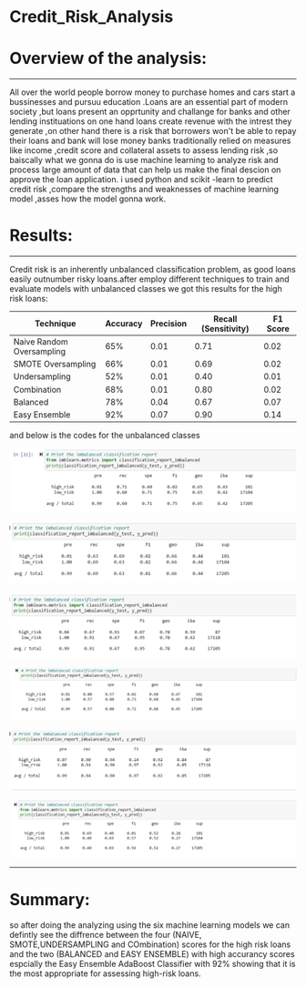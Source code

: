 # Credit_Risk_Analysis
# Overview of the analysis:
----------------------------------------------
All over the world people borrow money to purchase homes and cars start a bussinesses and pursuu education .Loans are an essential part of modern society ,but loans present an opprtunity and challange for banks and other lending instituations on one hand loans create revenue with the intrest they generate ,on other hand there is a risk that borrowers won't be able to repay their loans and bank will lose money banks traditionally relied on measures like income ,credit score and collateral assets to assess lending risk ,so baiscally what we gonna do is use machine learning to analyze risk and process large amount of data that can help us make the final descion on approve the loan application.
i used python and scikit -learn to predict credit risk ,compare the strengths and weaknesses of machine learning model ,asses how the model gonna work.

# Results:
--------------------------------------------------

Credit risk is an inherently unbalanced classification problem, as good loans easily outnumber risky loans.after  employ different techniques to train and evaluate models with unbalanced classes we got this results for the high risk loans:

Technique | Accuracy| Precision |Recall (Sensitivity)| F1 Score|
--- | --- | --- | --- |--- |
Naive Random Oversampling | 65%| 0.01 | 0.71 | 0.02 | 
SMOTE Oversampling | 66% | 0.01 |0.69  |0.02  | 
Undersampling|  52% |0.01| 0.40| 0.01 | 
Combination| 68% | 0.01 | 0.80 | 0.02 | 
Balanced | 78% | 0.04 | 0.67 | 0.07 | 
Easy Ensemble|92%  |0.07  | 0.90 | 0.14 | 

and below is the codes for the unbalanced classes

![this is picture](https://github.com/Farah86/Credit_Risk_Analysis/blob/main/results/Naive.png)

![this is picture](https://github.com/Farah86/Credit_Risk_Analysis/blob/main/results/SMOTE.png)

![this is picture](https://github.com/Farah86/Credit_Risk_Analysis/blob/main/results/balanced.png)

![this is picture](https://github.com/Farah86/Credit_Risk_Analysis/blob/main/results/combination.png)

![this is picture](https://github.com/Farah86/Credit_Risk_Analysis/blob/main/results/easyensamble.png)

![this is picture](https://github.com/Farah86/Credit_Risk_Analysis/blob/main/results/undersampling.png)


-----------------------------------------------------------------------------------
# Summary:

so after doing the analyzing using the six machine learning models  we can defintly see the diffrence between the four (NAIVE, SMOTE,UNDERSAMPLING and COmbination) scores for the high risk loans and the two (BALANCED and EASY ENSEMBLE) with high accurancy scores espcially the Easy Ensemble AdaBoost Classifier with 92% showing that it is the most appropriate for assessing high-risk loans.


